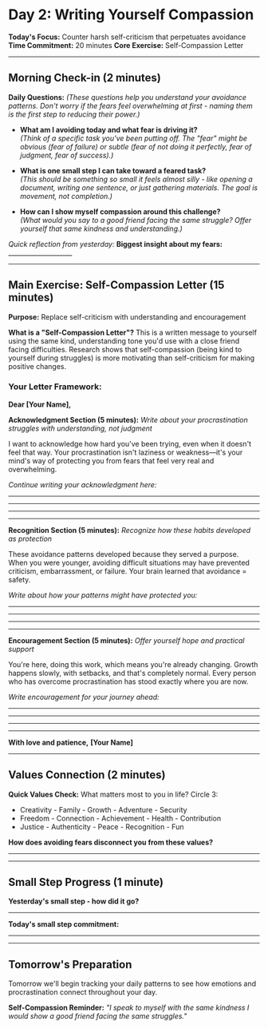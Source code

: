 # Day 2: Writing Yourself Compassion

**Today's Focus:** Counter harsh self-criticism that perpetuates avoidance
**Time Commitment:** 20 minutes
**Core Exercise:** Self-Compassion Letter

---

## Morning Check-in (2 minutes)

**Daily Questions:** *(These questions help you understand your avoidance patterns. Don't worry if the fears feel overwhelming at first - naming them is the first step to reducing their power.)*

- **What am I avoiding today and what fear is driving it?**  
  *(Think of a specific task you've been putting off. The "fear" might be obvious (fear of failure) or subtle (fear of not doing it perfectly, fear of judgment, fear of success).)*

- **What is one small step I can take toward a feared task?**  
  *(This should be something so small it feels almost silly - like opening a document, writing one sentence, or just gathering materials. The goal is movement, not completion.)*

- **How can I show myself compassion around this challenge?**  
  *(What would you say to a good friend facing the same struggle? Offer yourself that same kindness and understanding.)*

*Quick reflection from yesterday:*
**Biggest insight about my fears:** ____________________

---

## Main Exercise: Self-Compassion Letter (15 minutes)

**Purpose:** Replace self-criticism with understanding and encouragement

**What is a "Self-Compassion Letter"?** This is a written message to yourself using the same kind, understanding tone you'd use with a close friend facing difficulties. Research shows that self-compassion (being kind to yourself during struggles) is more motivating than self-criticism for making positive changes.

### Your Letter Framework:

**Dear [Your Name],**

**Acknowledgment Section (5 minutes):**
*Write about your procrastination struggles with understanding, not judgment*

I want to acknowledge how hard you've been trying, even when it doesn't feel that way. Your procrastination isn't laziness or weakness—it's your mind's way of protecting you from fears that feel very real and overwhelming.

*Continue writing your acknowledgment here:*
____________________
____________________
____________________
____________________

**Recognition Section (5 minutes):**
*Recognize how these habits developed as protection*

These avoidance patterns developed because they served a purpose. When you were younger, avoiding difficult situations may have prevented criticism, embarrassment, or failure. Your brain learned that avoidance = safety.

*Write about how your patterns might have protected you:*
____________________
____________________
____________________
____________________

**Encouragement Section (5 minutes):**
*Offer yourself hope and practical support*

You're here, doing this work, which means you're already changing. Growth happens slowly, with setbacks, and that's completely normal. Every person who has overcome procrastination has stood exactly where you are now.

*Write encouragement for your journey ahead:*
____________________
____________________
____________________
____________________

**With love and patience,**
**[Your Name]**

---

## Values Connection (2 minutes)

**Quick Values Check:**
What matters most to you in life? Circle 3:
- Creativity - Family - Growth - Adventure - Security 
- Freedom - Connection - Achievement - Health - Contribution
- Justice - Authenticity - Peace - Recognition - Fun

**How does avoiding fears disconnect you from these values?**
____________________

---

## Small Step Progress (1 minute)

**Yesterday's small step - how did it go?**
____________________

**Today's small step commitment:**
____________________

---

## Tomorrow's Preparation
Tomorrow we'll begin tracking your daily patterns to see how emotions and procrastination connect throughout your day.

**Self-Compassion Reminder:**
*"I speak to myself with the same kindness I would show a good friend facing the same struggles."*